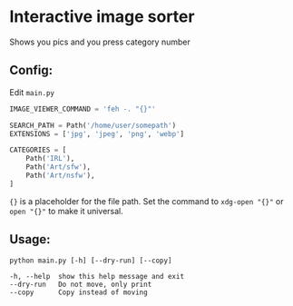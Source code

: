 # Interactive image sorter
Shows you pics and you press category number

## Config:
Edit `main.py`
```python
IMAGE_VIEWER_COMMAND = 'feh -. "{}"'

SEARCH_PATH = Path('/home/user/somepath')
EXTENSIONS = ['jpg', 'jpeg', 'png', 'webp']

CATEGORIES = [
    Path('IRL'),
    Path('Art/sfw'),
    Path('Art/nsfw'),
]
```
`{}` is a placeholder for the file path.
Set the command to `xdg-open "{}"` or `open "{}"` to make it universal.

## Usage:
```
python main.py [-h] [--dry-run] [--copy]

-h, --help  show this help message and exit
--dry-run   Do not move, only print
--copy      Copy instead of moving
```